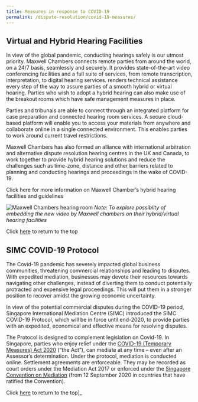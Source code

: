 ```yaml
---
title: Measures in response to COVID-19
permalink: /dispute-resolution/covid-19-measures/
---
```


## Virtual and Hybrid Hearing Facilities

In view of the global pandemic, conducting hearings safely is our utmost priority. Maxwell Chambers connects remote parties from around the world, on a 24/7 basis, seamlessly and securely. It provides state-of-the-art video conferencing facilities and a full suite of services, from remote transcription, interpretation, to digital hearing services. renders technical assistance every step of the way to assure parties of a smooth hybrid or virtual hearing. Parties who wish to adopt a hybrid hearing can also make use of the breakout rooms which have safe management measures in place.

Parties and tribunals are able to connect through an integrated platform for case preparation and connected hearing room services. A secure cloud-based platform will enable you to access your materials from anywhere and collaborate online in a single connected environment. This enables parties to work around current travel restrictions.

Maxwell Chambers has also formed an alliance with international arbitration and alternative dispute resolution hearing centres in the UK and Canada, to work together to provide hybrid hearing solutions and reduce the challenges such as time-zone, distance and other barriers related to planning and conducting hearings and proceedings in the wake of COVID-19.

Click here for more information on Maxwell Chamber’s hybrid hearing facilities and guidelines

![Maxwell Chambers hearing room](/images/mock-16-maxwell.jpg) 
*Note: To explore possiblity of embedding the new video by Maxwell chambers on their hybrid/virtual hearing facilities*

Click [here](*TOP) to return to the top


## SIMC COVID-19 Protocol

The Covid-19 pandemic has severely impacted global business communities, threatening commercial relationships and leading to disputes. With expedited mediation, businesses may devote their resources towards navigating other challenges, instead of diverting them to conduct potentially protracted and expensive legal proceedings. This will put them in a stronger position to recover amidst the growing economic uncertainty.

In view of the potential commercial disputes during the COVID-19 period, Singapore International Mediation Centre (SIMC) introduced the SIMC COVID-19 Protocol, which will be in force until end-2020, to provide parties with an expedited, economical and effective means for resolving disputes.

The Protocol is designed to complement legislation on Covid-19. In Singapore, parties who enjoy relief under the [COVID-19 (Temporary Measures) Act 2020](https://www.mlaw.gov.sg/covid19-relief/) (“the Act”), can mediate at any time – even after an Assessor’s determination. Under the protocol, mediation is conducted online. Settlement agreements are enforceable. They may be recorded as court orders under the Mediation Act 2017 or enforced under the [Singapore Convention on Mediation](http://simc.com.sg/the-singapore-convention-on-mediation/) (from 12 September 2020 in countries that have ratified the Convention).

Click [here](*TOP) to return to the top]_

